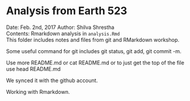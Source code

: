# Analysis from Earth 523
Date: Feb. 2nd, 2017
Author: Shilva Shrestha  
Contents: Rmarkdown analysis in `analysis.Rmd`  
This folder includes notes and files from git and RMarkdown workshop.

Some useful command for git includes git status, git add, git commit -m.

Use more README.md or cat README.md or to just get the top of the file use head README.md

We synced it with the github account.

Working with Rmarkdown.


